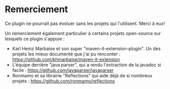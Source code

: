 # Remerciement

Ce plugin ne pourrait pas évoluer sans les projets qui l'utilisent. Merci à eux!

Un remerciement également particulier à certains projets open-source sur lesquels ce plugin s'appuie :

- Karl Heinz Marbaise et son super "maven-it-extension-plugin". Un des projets les mieux documenté que j'ai pu renconter : https://github.com/khmarbaise/maven-it-extension
- L'équipe derrière "java parser", qui a rendu l'extraction de la javadoc si facile : https://github.com/javaparser/javaparser
- Ronmamo et sa librairie "Reflections" qui aide déjà de si nombreux projets : https://github.com/ronmamo/reflections